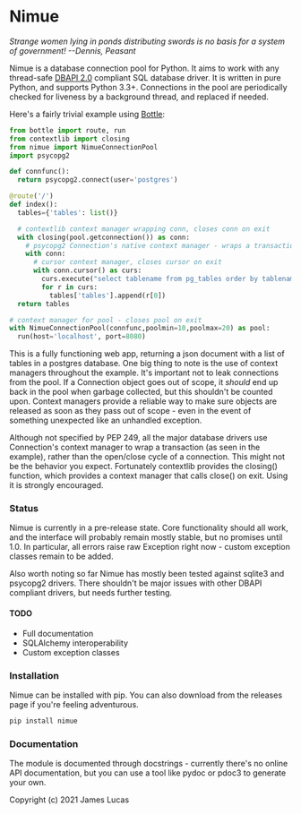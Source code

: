 # Nimue

*Strange women lying in ponds distributing swords is no basis for a system of government! --Dennis, Peasant*

Nimue is a database connection pool for Python. It aims to work with any thread-safe [DBAPI 2.0](https://www.python.org/dev/peps/pep-0249/) compliant SQL database driver. It is written in pure Python, and supports Python 3.3+. Connections in the pool are periodically checked for liveness by a background thread, and replaced if needed.

Here's a fairly trivial example using [Bottle](https://bottlepy.org/):

```python
from bottle import route, run
from contextlib import closing
from nimue import NimueConnectionPool
import psycopg2

def connfunc():
  return psycopg2.connect(user='postgres')

@route('/')
def index():
  tables={'tables': list()}

  # contextlib context manager wrapping conn, closes conn on exit
  with closing(pool.getconnection()) as conn:
    # psycopg2 Connection's native context manager - wraps a transaction, commits on exit
    with conn:
      # cursor context manager, closes cursor on exit
      with conn.cursor() as curs:
        curs.execute("select tablename from pg_tables order by tablename")
        for r in curs:
          tables['tables'].append(r[0])
  return tables

# context manager for pool - closes pool on exit
with NimueConnectionPool(connfunc,poolmin=10,poolmax=20) as pool:
  run(host='localhost', port=8080)
```

This is a fully functioning web app, returning a json document with a list of tables in a postgres database. One big thing to note is the use of context managers throughout the example. It's important not to leak connections from the pool. If a Connection object goes out of scope, it *should* end up back in the pool when garbage collected, but this shouldn't be counted upon. Context managers provide a reliable way to make sure objects are released as soon as they pass out of scope - even in the event of something unexpected like an unhandled exception.

Although not specified by PEP 249, all the major database drivers use Connection's context manager to wrap a transaction (as seen in the example), rather than the open/close cycle of a connection. This might not be the behavior you expect. Fortunately contextlib provides the closing() function, which provides a context manager that calls close() on exit. Using it is strongly encouraged.

### Status
Nimue is currently in a pre-release state. Core functionality should all work, and the interface will probably remain mostly stable, but no promises until 1.0. In particular, all errors raise raw Exception right now - custom exception classes remain to be added.

Also worth noting so far Nimue has mostly been tested against sqlite3 and psycopg2 drivers. There shouldn't be major issues with other DBAPI compliant drivers, but needs further testing.

#### TODO
- Full documentation
- SQLAlchemy interoperability
- Custom exception classes

### Installation

Nimue can be installed with pip. You can also download from the releases page if you're feeling adventurous.

```bash
pip install nimue
```

### Documentation
The module is documented through docstrings - currently there's no online API documentation, but you can use a tool like pydoc or pdoc3 to generate your own.

Copyright (c) 2021 James Lucas
